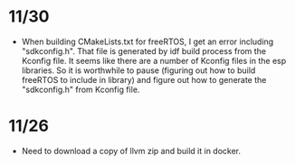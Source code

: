 # 11/30
- When building CMakeLists.txt for freeRTOS, I get an error including "sdkconfig.h". That file is generated by idf build process from the Kconfig file. It seems like there are a number of Kconfig files in the esp libraries. So it is worthwhile to pause (figuring out how to build freeRTOS to include in library) and figure out how to generate the "sdkconfig.h" from Kconfig file.

# 11/26
- Need to download a copy of llvm zip and build it in docker.